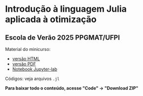 # Introdução à linguagem Julia aplicada à otimização

## Escola de Verão 2025 PPGMAT/UFPI

Material do minicurso:
- [versão HTML](/minicurso.html)
- [versão PDF](/minicurso.pdf)
- [Notebook Jupyter-lab](/minicurso.ipynb)

Códigos: veja arquivos `.jl`

**Para baixar todo o conteúdo, acesse "Code" -> "Download ZIP"**
